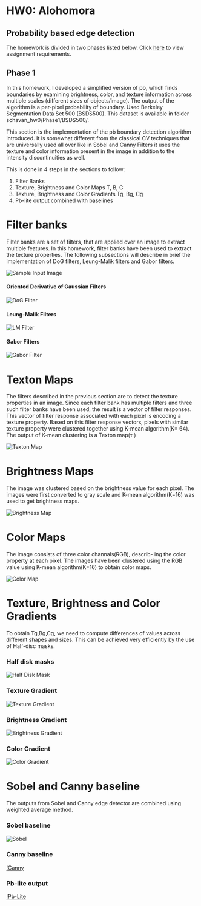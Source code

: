 # HW0: Alohomora
## Probability based edge detection

The homework is divided in two phases listed below. 
Click [here](https://rbe549.github.io/spring2023/hw/hw0/)  to view assignment requirements.
## Phase 1
In this homework, I developed a simplified version of pb, which finds boundaries by examining brightness, color, and texture information across multiple scales (different sizes of objects/image). The output of the  algorithm is a per-pixel probability of boundary. Used Berkeley Segmentation Data Set 500 (BSDS500). This dataset is available in folder  schavan_hw0/Phase1/BSDS500/.

This section is the implementation of the pb boundary detection algorithm introduced. It is somewhat different from the classical CV techniques that are universally used all over like in Sobel and Canny Filters it uses the texture and color information present in the image in addition to the intensity discontinuities as well.

This is done in 4 steps in the sections to follow: 
1) Filter Banks
2) Texture, Brightness and Color Maps T, B, C
3) Texture, Brightness and Color Gradients Tg, Bg, Cg
4) Pb-lite output combined with baselines

# Filter banks
Filter banks are a set of filters, that are applied over an image to extract multiple features. In this homework, filter banks have been used to extract the texture properties. The following subsections will describe in brief the implementation of DoG filters, Leung-Malik filters and Gabor filters.

![Sample Input Image](https://github.com/ShrishailyaChavan/Computer_Vision_HW0/blob/main/BSDS500/Images/1.jpg)

#### Oriented Derivative of Gaussian Filters
![DoG Filter](https://github.com/ShrishailyaChavan/Computer_Vision_HW0/blob/main/Code/Image_Outputs/DOG.png)

#### Leung-Malik Filters
![LM Filter](https://github.com/ShrishailyaChavan/Computer_Vision_HW0/blob/main/Code/Image_Outputs/LM.png)

#### Gabor Filters
![Gabor Filter](https://github.com/ShrishailyaChavan/Computer_Vision_HW0/blob/main/Code/Image_Outputs/Gabor.png)


# Texton Maps

The filters described in the previous section are to detect the texture properties in an image. Since each filter bank has multiple filters and three such filter banks have been used, the result is a vector of filter responses. This vector of filter response associated with each pixel is encoding a texture property. Based on this filter response vectors, pixels with similar texture property were clustered together using K-mean algorithm(K= 64). The output of K-mean clustering is a Texton map(τ )

![Texton Map](https://github.com/ShrishailyaChavan/Computer_Vision_HW0/blob/main/Code/Image_Outputs/Texton_Maps/Texton1.png)

# Brightness Maps
The image was clustered based on the brightness value for each pixel. The images were first converted to gray scale and K-mean algorithm(K=16) was used to get brightness maps.

![Brightness Map](https://github.com/ShrishailyaChavan/Computer_Vision_HW0/blob/main/Code/Image_Outputs/Brightness_Maps/Brightness_map1.png)

# Color Maps

The image consists of three color channals(RGB), describ- ing the color property at each pixel. The images have been clustered using the RGB value using K-mean algorithm(K=16) to obtain color maps.

![Color Map](https://github.com/ShrishailyaChavan/Computer_Vision_HW0/blob/main/Code/Image_Outputs/Color_Maps/Color1.png)


# Texture, Brightness and Color Gradients
To obtain Tg,Bg,Cg, we need to compute differences of values across different shapes and sizes. This can be achieved very efficiently by the use of Half-disc masks.

### Half disk masks
![Half Disk Mask](https://github.com/ShrishailyaChavan/Computer_Vision_HW0/blob/main/Code/Image_Outputs/HDMasks.png)


### Texture Gradient
![Texture Gradient](https://github.com/ShrishailyaChavan/Computer_Vision_HW0/blob/main/Code/Image_Outputs/Texton_Gradients/Tg1.png)

### Brightness Gradient
![Brightness Gradient](https://github.com/ShrishailyaChavan/Computer_Vision_HW0/blob/main/Code/Image_Outputs/Brightness_Gradient/Bg1.png)

### Color Gradient
![Color Gradient](https://github.com/ShrishailyaChavan/Computer_Vision_HW0/blob/main/Code/Image_Outputs/Color_Gradients/Cg1.png)


# Sobel and Canny baseline
The outputs from Sobel and Canny edge detector are combined using weighted average method.

### Sobel baseline
![Sobel](https://github.com/ShrishailyaChavan/Computer_Vision_HW0/blob/main/Code/Image_Outputs/Solbel_Baseline/Sobel_1.png)

### Canny baseline
[!Canny](https://github.com/ShrishailyaChavan/Computer_Vision_HW0/blob/main/Code/Image_Outputs/Canny_Baseline/Canny1.png)

### Pb-lite output
[!Pb-Lite](https://github.com/ShrishailyaChavan/Computer_Vision_HW0/blob/main/Code/Image_Outputs/Pb_lite%20Outputs/Pb1.png)

